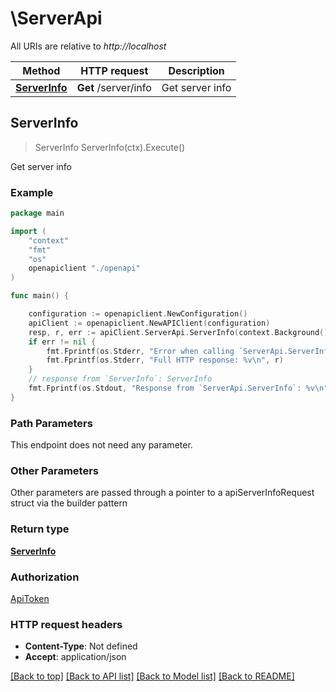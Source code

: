 # \ServerApi

All URIs are relative to *http://localhost*

Method | HTTP request | Description
------------- | ------------- | -------------
[**ServerInfo**](ServerApi.md#ServerInfo) | **Get** /server/info | Get server info



## ServerInfo

> ServerInfo ServerInfo(ctx).Execute()

Get server info



### Example

```go
package main

import (
    "context"
    "fmt"
    "os"
    openapiclient "./openapi"
)

func main() {

    configuration := openapiclient.NewConfiguration()
    apiClient := openapiclient.NewAPIClient(configuration)
    resp, r, err := apiClient.ServerApi.ServerInfo(context.Background()).Execute()
    if err != nil {
        fmt.Fprintf(os.Stderr, "Error when calling `ServerApi.ServerInfo``: %v\n", err)
        fmt.Fprintf(os.Stderr, "Full HTTP response: %v\n", r)
    }
    // response from `ServerInfo`: ServerInfo
    fmt.Fprintf(os.Stdout, "Response from `ServerApi.ServerInfo`: %v\n", resp)
}
```

### Path Parameters

This endpoint does not need any parameter.

### Other Parameters

Other parameters are passed through a pointer to a apiServerInfoRequest struct via the builder pattern


### Return type

[**ServerInfo**](ServerInfo.md)

### Authorization

[ApiToken](../README.md#ApiToken)

### HTTP request headers

- **Content-Type**: Not defined
- **Accept**: application/json

[[Back to top]](#) [[Back to API list]](../README.md#documentation-for-api-endpoints)
[[Back to Model list]](../README.md#documentation-for-models)
[[Back to README]](../README.md)

